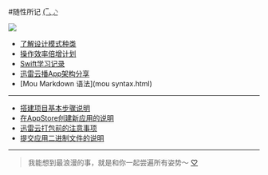 #随性所记
[(‾◡◝](funny.html)

![](http://p2.pstatp.com/large/3644/6555991544)

-	[了解设计模式种类](了解设计模式种类.html)
-	[操作效率倍增计划](操作效率倍增计划.pdf)
-	[Swift学习记录](Swift学习记录.pdf)
-	[迅雷云播App架构分享](迅雷云播App架构分享/index.html)
-	[Mou Markdown 语法](mou syntax.html)


****

- 	[搭建项目基本步骤说明](搭建项目基本步骤说明.htm)
- 	[在AppStore创建新应用的说明](在AppStore创建新应用的说明.pdf)
- 	[迅雷云打包前的注意事项](迅雷云打包前的注意事项.pdf)
- 	[提交应用二进制文件的说明](提交应用二进制文件的说明.pdf)

****

> 我能想到最浪漫的事，就是和你一起尝遍所有姿势～   [♡](婚纱照.html)















